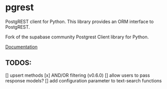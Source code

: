 # pgrest

PostgREST client for Python. This library provides an ORM interface to PostgREST.

Fork of the supabase community Postgrest Client library for Python.

[Documentation](https://anand2312.github.io/pgrest)

## TODOS:

[] upsert methods
[x] AND/OR filtering (v0.6.0)
[] allow users to pass response models?
[] add configuration parameter to text-search functions
